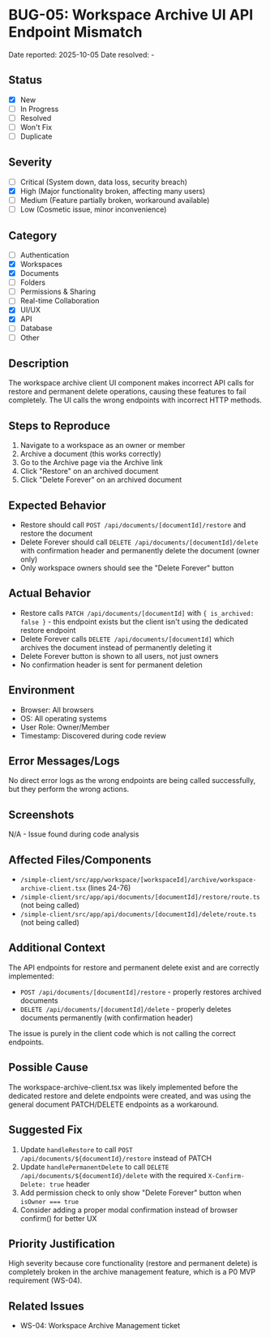 # BUG-05: Workspace Archive UI API Endpoint Mismatch

Date reported: 2025-10-05
Date resolved: -

## Status
- [x] New
- [ ] In Progress
- [ ] Resolved
- [ ] Won't Fix
- [ ] Duplicate

## Severity
- [ ] Critical (System down, data loss, security breach)
- [x] High (Major functionality broken, affecting many users)
- [ ] Medium (Feature partially broken, workaround available)
- [ ] Low (Cosmetic issue, minor inconvenience)

## Category
- [ ] Authentication
- [x] Workspaces
- [x] Documents
- [ ] Folders
- [ ] Permissions & Sharing
- [ ] Real-time Collaboration
- [x] UI/UX
- [x] API
- [ ] Database
- [ ] Other

## Description
The workspace archive client UI component makes incorrect API calls for restore and permanent delete operations, causing these features to fail completely. The UI calls the wrong endpoints with incorrect HTTP methods.

## Steps to Reproduce
1. Navigate to a workspace as an owner or member
2. Archive a document (this works correctly)
3. Go to the Archive page via the Archive link
4. Click "Restore" on an archived document
5. Click "Delete Forever" on an archived document

## Expected Behavior
- Restore should call `POST /api/documents/[documentId]/restore` and restore the document
- Delete Forever should call `DELETE /api/documents/[documentId]/delete` with confirmation header and permanently delete the document (owner only)
- Only workspace owners should see the "Delete Forever" button

## Actual Behavior
- Restore calls `PATCH /api/documents/[documentId]` with `{ is_archived: false }` - this endpoint exists but the client isn't using the dedicated restore endpoint
- Delete Forever calls `DELETE /api/documents/[documentId]` which archives the document instead of permanently deleting it
- Delete Forever button is shown to all users, not just owners
- No confirmation header is sent for permanent deletion

## Environment
- Browser: All browsers
- OS: All operating systems
- User Role: Owner/Member
- Timestamp: Discovered during code review

## Error Messages/Logs
No direct error logs as the wrong endpoints are being called successfully, but they perform the wrong actions.

## Screenshots
N/A - Issue found during code analysis

## Affected Files/Components
- `/simple-client/src/app/workspace/[workspaceId]/archive/workspace-archive-client.tsx` (lines 24-76)
- `/simple-client/src/app/api/documents/[documentId]/restore/route.ts` (not being called)
- `/simple-client/src/app/api/documents/[documentId]/delete/route.ts` (not being called)

## Additional Context
The API endpoints for restore and permanent delete exist and are correctly implemented:
- `POST /api/documents/[documentId]/restore` - properly restores archived documents
- `DELETE /api/documents/[documentId]/delete` - properly deletes documents permanently (with confirmation header)

The issue is purely in the client code which is not calling the correct endpoints.

## Possible Cause
The workspace-archive-client.tsx was likely implemented before the dedicated restore and delete endpoints were created, and was using the general document PATCH/DELETE endpoints as a workaround.

## Suggested Fix
1. Update `handleRestore` to call `POST /api/documents/${documentId}/restore` instead of PATCH
2. Update `handlePermanentDelete` to call `DELETE /api/documents/${documentId}/delete` with the required `X-Confirm-Delete: true` header
3. Add permission check to only show "Delete Forever" button when `isOwner === true`
4. Consider adding a proper modal confirmation instead of browser confirm() for better UX

## Priority Justification
High severity because core functionality (restore and permanent delete) is completely broken in the archive management feature, which is a P0 MVP requirement (WS-04).

## Related Issues
- WS-04: Workspace Archive Management ticket